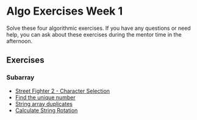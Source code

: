 # Algo Exercises Week 1

Solve these four algorithmic exercises. If you have any questions or need help, you can ask about these exercises during the mentor time in the afternoon.

## Exercises

### Subarray 

- [Street Fighter 2 - Character Selection](https://www.codewars.com/kata/5853213063adbd1b9b0000be)
- [Find the unique number]( https://www.codewars.com/kata/585d7d5adb20cf33cb000235)
- [String array duplicates](https://www.codewars.com/kata/59f08f89a5e129c543000069)
- [Calculate String Rotation](https://www.codewars.com/kata/5596f6e9529e9ab6fb000014)